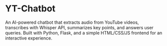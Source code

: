 # YT-Chatbot
An AI-powered chatbot that extracts audio from YouTube videos, transcribes with Whisper API, summarizes key points, and answers user queries. Built with Python, Flask, and a simple HTML/CSS/JS frontend for an interactive experience.
